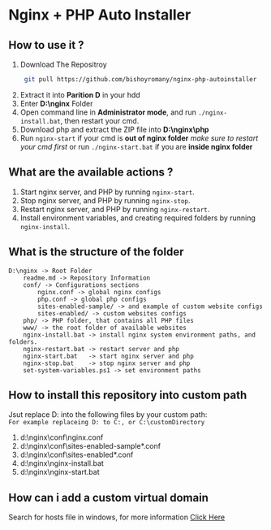 # Nginx + PHP Auto Installer

## How to use it ?

1. Download The Repositroy
   ```bash
    git pull https://github.com/bishoyromany/nginx-php-autoinstaller
   ```
2. Extract it into **Parition D** in your hdd
3. Enter **D:\nginx** Folder
4. Open command line in **Administrator mode**, and run `./nginx-install.bat`, then restart your cmd.
5. Download php and extract the ZIP file into **D:\nginx\php**
6. Run `nginx-start` if your cmd is **out of nginx folder** _make sure to restart your cmd first_ or run `./nginx-start.bat` if you are **inside nginx folder**

## What are the available actions ?

1. Start nginx server, and PHP by running `nginx-start`.
2. Stop nginx server, and PHP by running `nginx-stop`.
3. Restart nginx server, and PHP by running `nginx-restart`.
4. Install environment variables, and creating required folders by running `nginx-install`.

## What is the structure of the folder

```
D:\nginx -> Root Folder
    readme.md -> Repository Information
    conf/ -> Configurations sections
        nginx.conf -> global nginx configs
        php.conf -> global php configs
        sites-enabled-sample/ -> and example of custom website configs
        sites-enabled/ -> custom websites configs
    php/ -> PHP folder, that contains all PHP files
    www/ -> the root folder of available websites
    nginx-install.bat -> install nginx system environment paths, and folders.
    nginx-restart.bat -> restart server and php
    nginx-start.bat   -> start nginx server and php
    nginx-stop.bat    -> stop nginx server and php
    set-system-variables.ps1 -> set environment paths
```

## How to install this repository into custom path

Jsut replace D: into the following files by your custom path:  
`For example replaceing D: to C:, or C:\customDirectory`

1. d:\nginx\conf\nginx.conf
2. d:\nginx\conf\sites-enabled-sample\*.conf
3. d:\nginx\conf\sites-enabled\*.conf
4. d:\nginx\nginx-install.bat
5. d:\nginx\nginx-start.bat

## How can i add a custom virtual domain

Search for hosts file in windows, for more information [Click Here](https://www.liquidweb.com/kb/edit-host-file-windows-10/)

